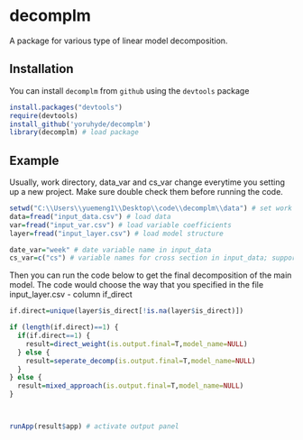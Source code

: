 
<!-- README.md is generated from README.Rmd. Please edit that file -->
decomplm
========

A package for various type of linear model decomposition.

Installation
------------

You can install `decomplm` from `github` using the `devtools` package

``` r
install.packages("devtools")
require(devtools)
install_github('yoruhyde/decomplm')
library(decomplm) # load package
```

Example
-------

Usually, work directory, data\_var and cs\_var change everytime you setting up a new project. Make sure double check them before running the code.

``` r
setwd("C:\\Users\\yuemeng1\\Desktop\\code\\decomplm\\data") # set work directory
data=fread("input_data.csv") # load data
var=fread("input_var.csv") # load variable coefficients
layer=fread("input_layer.csv") # load model structure

date_var="week" # date variable name in input_data
cs_var=c("cs") # variable names for cross section in input_data; support multiple dimensions
```

Then you can run the code below to get the final decomposition of the main model. The code would choose the way that you specified in the file input\_layer.csv - column if\_direct

``` r
if.direct=unique(layer$is_direct[!is.na(layer$is_direct)])

if (length(if.direct)==1) {
  if(if.direct==1) {
    result=direct_weight(is.output.final=T,model_name=NULL)
  } else {
    result=seperate_decomp(is.output.final=T,model_name=NULL)
  }
} else {
  result=mixed_approach(is.output.final=T,model_name=NULL)
}



runApp(result$app) # activate output panel
```
